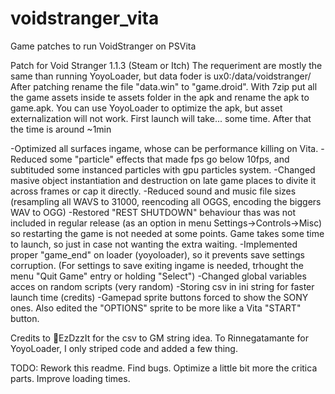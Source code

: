 # voidstranger_vita
Game patches to run VoidStranger on PSVita

Patch for Void Stranger 1.1.3 (Steam or Itch)
The requeriment are mostly the same than running YoyoLoader, but data foder is ux0:/data/voidstranger/
After patching rename the file "data.win" to "game.droid". With 7zip put all the game assets inside te assets folder in the apk and rename the apk to game.apk.
You can use YoyoLoader to optimize the apk, but asset externalization will not work.
First launch will take... some time. After that the time is around ~1min

-Optimized all surfaces ingame, whose can be performance killing on Vita.
-Reduced some "particle" effects that made fps go below 10fps, and subtituded some instanced particles with gpu particles system.
-Changed masive object instantiation and destruction on late game places to divite it across frames or cap it directly.
-Reduced sound and music file sizes (resampling all WAVS to 31000, reencoding all OGGS, encoding the biggers WAV to OGG)
-Restored "REST SHUTDOWN" behaviour thas was not included in regular release (as an option in menu Settings->Controls->Misc) so restarting the game is not needed at some points. Game takes some time to launch, so just in case not wanting the extra waiting.
-Implemented proper "game_end" on loader (yoyoloader), so it prevents save settings corruption. (For settings to save exiting ingame is needed, trhought the menu "Quit Game" entry or holding "Select")
-Changed global variables acces on random scripts (very random)
-Storing csv in ini string for faster launch time (credits)
-Gamepad sprite buttons forced to show the SONY ones. Also edited the "OPTIONS" sprite to be more like a Vita "START" button.

Credits to EzDzzIt for the csv to GM string idea.
To Rinnegatamante for YoyoLoader, I only striped code and added a few thing.

TODO:
Rework this readme.
Find bugs.
Optimize a little bit more the critica parts.
Improve loading times.
